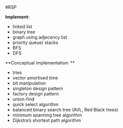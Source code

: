 #RSP

**Implement:**
- linked list
- binary tree
- graph using adjecency list
- priority queue/ stacks
- BFS
- DFS


**Conceptual implementation: **
- tries
- vector amortised time
- bit manipulation
- singleton design pattern
- factory design pattern
- union-find
- quick select algorithm
- balanced binary search tree (AVL, Red Black trees)
- minimum spanning tree algorithm
-  Dijkstra’s shortest path algorithm
